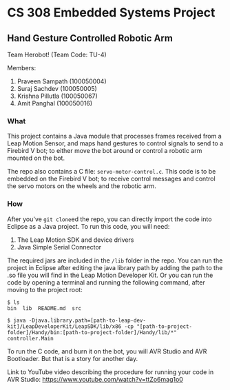CS 308 Embedded Systems Project
===============================

Hand Gesture Controlled Robotic Arm
-----------------------------------

Team Herobot! (Team Code: TU-4)

Members:

 1. Praveen Sampath (100050004)
 2. Suraj Sachdev (100050005)
 3. Krishna Pillutla (100050067)
 4. Amit Panghal (100050016)

### What

This project contains a Java module that processes frames received from a Leap Motion Sensor, and maps hand gestures to control signals to send to a Firebird V bot; to either move the bot around or control a robotic arm mounted on the bot.

The repo also contains a C file: `servo-motor-control.c`. This code is to be embedded on the Firebird V bot; to receive control messages and control the servo motors on the wheels and the robotic arm.

### How
After you've `git clone`ed the repo, you can directly import the code into Eclipse as a Java project. To run this code, you will need:

 1. The Leap Motion SDK and device drivers
 2. Java Simple Serial Connector

The required jars are included in the `/lib` folder in the repo. You can run the project in Eclipse after editing the java library path by adding the path to the .so file you will find in the Leap Motion Developer Kit. Or you can run the code by opening a terminal and running the following command, after moving to the project root:

~~~
$ ls
bin  lib  README.md  src

$ java -Djava.library.path=[path-to-leap-dev-kit]/LeapDeveloperKit/LeapSDK/lib/x86 -cp "[path-to-project-folder]/Handy/bin:[path-to-project-folder]/Handy/lib/*" controller.Main
~~~

To run the C code, and burn it on the bot, you will AVR Studio and AVR Bootloader. But that is a story for another day.

Link to YouTube video describing the procedure for running your code in AVR Studio: https://www.youtube.com/watch?v=ttZo6mag1o0